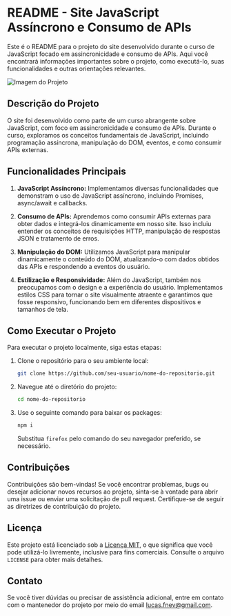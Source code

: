 # README - Site JavaScript Assíncrono e Consumo de APIs

Este é o README para o projeto do site desenvolvido durante o curso de JavaScript focado em assincronicidade e consumo de APIs. Aqui você encontrará informações importantes sobre o projeto, como executá-lo, suas funcionalidades e outras orientações relevantes.

![Imagem do Projeto](https://caminho/para/imagem.jpg)

## Descrição do Projeto

O site foi desenvolvido como parte de um curso abrangente sobre JavaScript, com foco em assincronicidade e consumo de APIs. Durante o curso, exploramos os conceitos fundamentais de JavaScript, incluindo programação assíncrona, manipulação do DOM, eventos, e como consumir APIs externas.

## Funcionalidades Principais

1. **JavaScript Assíncrono:** Implementamos diversas funcionalidades que demonstram o uso de JavaScript assíncrono, incluindo Promises, async/await e callbacks.

2. **Consumo de APIs:** Aprendemos como consumir APIs externas para obter dados e integrá-los dinamicamente em nosso site. Isso incluiu entender os conceitos de requisições HTTP, manipulação de respostas JSON e tratamento de erros.

3. **Manipulação do DOM:** Utilizamos JavaScript para manipular dinamicamente o conteúdo do DOM, atualizando-o com dados obtidos das APIs e respondendo a eventos do usuário.

4. **Estilização e Responsividade:** Além do JavaScript, também nos preocupamos com o design e a experiência do usuário. Implementamos estilos CSS para tornar o site visualmente atraente e garantimos que fosse responsivo, funcionando bem em diferentes dispositivos e tamanhos de tela.

## Como Executar o Projeto

Para executar o projeto localmente, siga estas etapas:

1. Clone o repositório para o seu ambiente local:

   ```bash
   git clone https://github.com/seu-usuario/nome-do-repositorio.git
   ```

2. Navegue até o diretório do projeto:

   ```bash
   cd nome-do-repositorio
   ```

3. Use o seguinte comando para baixar os packages:

   ```bash
   npm i
   ```

   Substitua `firefox` pelo comando do seu navegador preferido, se necessário.

## Contribuições

Contribuições são bem-vindas! Se você encontrar problemas, bugs ou desejar adicionar novos recursos ao projeto, sinta-se à vontade para abrir uma issue ou enviar uma solicitação de pull request. Certifique-se de seguir as diretrizes de contribuição do projeto.

## Licença

Este projeto está licenciado sob a [Licença MIT](LICENSE), o que significa que você pode utilizá-lo livremente, inclusive para fins comerciais. Consulte o arquivo `LICENSE` para obter mais detalhes.

## Contato

Se você tiver dúvidas ou precisar de assistência adicional, entre em contato com o mantenedor do projeto por meio do email [lucas.fnev@gmail.com](mailto:lucas.fnev@gmail.com).



